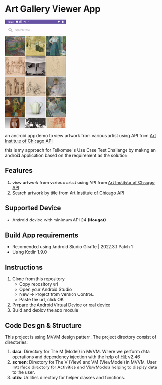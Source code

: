 # Art Gallery Viewer App

<img src="https://github.com/CumiTerbang/ArtGalleryViewerApp/blob/main/readmme_asstes/screenshot_1.png" width="200" height="355,56">

an android app demo to view artwork from various artist using API from  [Art Institute of Chicago API](https://api.artic.edu/docs/)

this is my approach for Telkomsel's Use Case Test Challange by making an android application based on the requirement as the solution

## Features
1. view artwork from various artist using API from  [Art Institute of Chicago API](https://api.artic.edu/docs/)
2. Search artwork by title from [Art Institute of Chicago API](https://api.artic.edu/docs/)

## Supported Device
- Android device with minimum API 24 **(Nougat)**

## Build App requirements
- Recomended using Android Studio Giraffe | 2022.3.1 Patch 1
- Using Kotlin 1.9.0

## Instructions
1. Clone from this repository
    - Copy repository url
    - Open your Android Studio
    - New -> Project from Version Control..
    - Paste the url, click OK
2. Prepare the Android Virtual Device or real device
3. Build and deploy the app module

## Code Design & Structure
This project is using MVVM design pattern. The project directory consist of  directories:
1. **data**: Directory for The M (Model) in MVVM. Where we perform data operations and dependency injection with the help of [Hilt](https://dagger.dev/hilt/) v2.46
3. **screen**: Directory for The V (View) and VM (ViewModel) in MVVM. User Interface directory for Activities and ViewModels helping to display data to the user.
4. **utils**: Urilities directory for helper classes and functions.